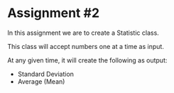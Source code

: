 # Assignment #2

In this assignment we are to create
a Statistic class.

This class will accept numbers one at a time as input.

At any given time, it will create the following as output:
- Standard Deviation
- Average (Mean)